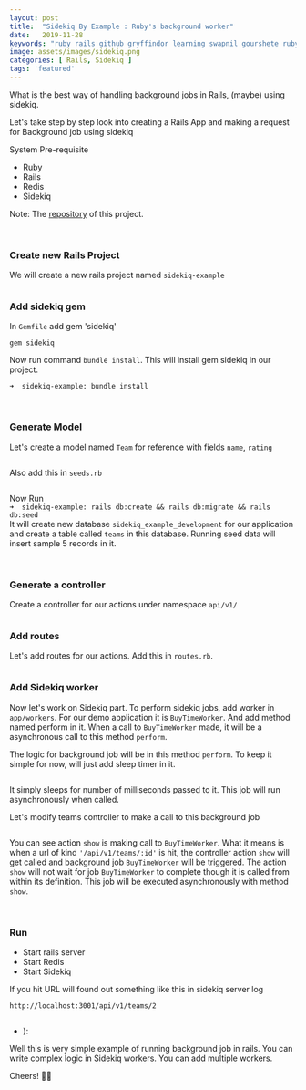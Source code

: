 ```yaml
---
layout: post
title:  "Sidekiq By Example : Ruby's background worker"
date:   2019-11-28
keywords: "ruby rails github gryffindor learning swapnil gourshete ruby on rails sidekiq background-jobs async"
image: assets/images/sidekiq.png
categories: [ Rails, Sidekiq ]
tags: 'featured'
---
```


What is the best way of handling background jobs in Rails, (maybe) using sidekiq.

Let's take step by step look into creating a Rails App and making a request for Background job using sidekiq

System Pre-requisite
* Ruby
* Rails
* Redis
* Sidekiq


Note: The <a href="https://github.com/gourshete/sidekiq-example" target="_blank">repository</a>  of this project.

<br>

### Create new Rails Project
We will create a new rails project named `sidekiq-example`

<img src="{{ '/assets/images/SS-sidekiq-new-project.png' | prepend: site.baseurl }}" alt=""> 


### Add sidekiq gem
In `Gemfile` add gem 'sidekiq'

`gem sidekiq`


Now run command `bundle install`. This will install gem sidekiq in our project.

`➜  sidekiq-example: bundle install` 

<br>

### Generate Model
Let's create a model named `Team` for reference with fields `name`, `rating`

<img src="{{ '/assets/images/SS-sidekiq-model.png' | prepend: site.baseurl }}" alt="">

Also add this in `seeds.rb`

<img src="{{ '/assets/images/SS-sidekiq-seed.png' | prepend: site.baseurl }}" alt="">

Now Run <br>
`➜  sidekiq-example: rails db:create && rails db:migrate && rails db:seed` <br>
It will create new database `sidekiq_example_development` for our application and create a table called `teams` in this database.
Running seed data will insert sample 5 records in it.

<br>

### Generate a controller
Create a controller for our actions under namespace `api/v1/`

<img src="{{ '/assets/images/SS-sidekiq-controller-1.png' | prepend: site.baseurl }}" alt="">

<br>

### Add routes
Let's add routes for our actions. Add this in `routes.rb`.

<img src="{{ '/assets/images/SS-sidekiq-routes.png' | prepend: site.baseurl }}" alt="">

<br>

### Add Sidekiq worker
Now let's work on Sidekiq part. To perform sidekiq jobs, add worker in `app/workers`. For our demo application
it is `BuyTimeWorker`. And add method named perform in it. When a call to `BuyTimeWorker` made, it will be a
asynchronous call to this method `perform`.

The logic for background job will be in this method `perform`. To keep it simple for now, will just add sleep timer 
in it.

<img src="{{ '/assets/images/SS-sidekiq-worker.png' | prepend: site.baseurl }}" alt="">

It simply sleeps for number of milliseconds passed to it. This job will run asynchronously when called.

Let's modify teams controller to make a call to this background job

<img src="{{ '/assets/images/SS-sidekiq-controller-2.png' | prepend: site.baseurl }}" alt="">

You can see action `show` is making call to `BuyTimeWorker`. What it means is when a url of kind `'/api/v1/teams/:id'`
is hit, the controller action `show` will get called and background job `BuyTimeWorker` will be triggered. The action `show`
will not wait for job `BuyTimeWorker` to complete though it is called from within its definition. This job will be 
executed asynchronously with method `show`.

<br>

### Run
* Start rails server
* Start Redis
* Start Sidekiq 

If you hit URL will found out something like this in sidekiq server log

`http://localhost:3001/api/v1/teams/2`

<img src="{{ '/assets/images/SS-sidekiq-server-log.png' | prepend: site.baseurl }}" alt="">


* ):

Well this is very simple example of running background job in rails. You can write complex logic in Sidekiq workers.
You can add multiple workers.

Cheers! 🍻🍻
